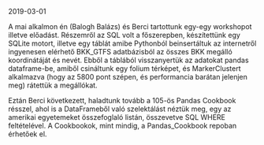 ﻿2019-03-01

A mai alkalmon én (Balogh Balázs) és Berci tartottunk egy-egy workshopot illetve előadást.
Részemről az SQL volt a főszerepben, készítettünk egy SQLite motort, illetve egy táblát amibe Pythonból beinsertáltuk az internetről ingyenesen elérhető BKK_GTFS adatbázisból az összes BKK megálló koordinátáját és nevét.
Ebből a táblából visszanyertük az adatokat pandas dataframe-be, amiből csináltunk egy folium térképet, és MarkerClustert alkalmazva (hogy az 5800 pont szépen, és performancia barátan jelenjen meg) rátettük a megállókat.

Eztán Berci következett, haladtunk tovább a 105-ös Pandas Cookbook résszel, ahol is a DataFrameből való szelektálást néztük meg, egy az amerikai egyetemeket összefoglaló listán, összevetve SQL WHERE feltételével. A Cookbookok, mint mindig, a Pandas_Cookbook repoban érhetőek el.